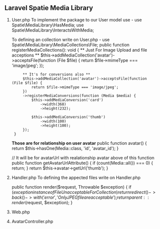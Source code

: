 ## Laravel Spatie Media Library

1. User.php
    To implement the package to our User model use -
        use Spatie\MediaLibrary\HasMedia;
        use Spatie\MediaLibrary\InteractsWithMedia;

    To defining an collection write on User.php -
        use Spatie\MediaLibrary\MediaCollections\File;
        public function registerMediaCollections(): void
        {
            ** Just For Image Upload and file acceptions **
            $this->addMediaCollection('avatar')->acceptsFile(function (File $file) {
                return $file->mimeType === 'image/jpeg';
            });

            ** It's for conversions also **
            $this->addMediaCollection('avatar')->acceptsFile(function (File $file) {
                return $file->mimeType === 'image/jpeg';
            })
            ->registerMediaConversions(function (Media $media) {
                $this->addMediaConversion('card')
                    ->width(368)
                    ->height(232);
                    
                $this->addMediaConversion('thumb')
                    ->width(100)
                    ->height(100);
            });
        }

    **Those are for relationship on user avatar**
    public function avatar()
    {
        return $this->hasOne(Media::class, 'id', 'avatar_id');
    }

    // It will be for avatarUrl with realationship avatar above of this function
    public function getAvatarUrlAttribute()
    {
        if (count(Media::all()) === 0) {
            return;
        }
        return $this->avatar->getUrl('thumb');
    }
    
2. Handler.php
   To defining the appected files write on Handler.php

    public function render($request, Throwable $exception)
    {
        if ($exception instanceof FileUnacceptableForCollection) {
            return redirect()->back()->with('error', 'Only JPEG file are acceptable');
        }
        return parent::render($request, $exception);
    }
    
3. Web.php
4. AvatarController.php